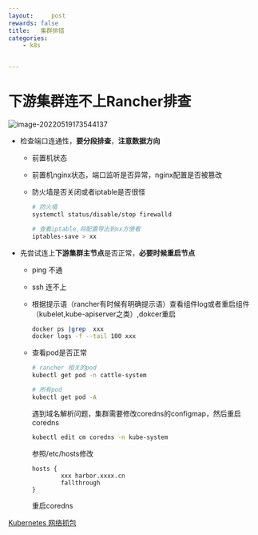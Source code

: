 ```yaml
---
layout:     post
rewards: false
title:   集群排错
categories:
    - k8s


---
```




# 下游集群连不上Rancher排查

![image-20220519173544137](https://cdn.jsdelivr.net/gh/631068264/img/e6c9d24egy1h33kfc16fgj220q0jcdj9.jpg)

- 检查端口连通性，**要分段排查**，**注意数据方向**

  - 前置机状态

  - 前置机nginx状态，端口监听是否异常，nginx配置是否被篡改

  - 防火墙是否关闭或者iptable是否很怪

    ```sh
    # 防火墙
    systemctl status/disable/stop firewalld
    
    # 查看iptable,将配置导出到xx方便看
    iptables-save > xx
    ```

- 先尝试连上**下游集群主节点**是否正常，**必要时候重启节点**

  - ping 不通

  - ssh 连不上

  - 根据提示语（rancher有时候有明确提示语）查看组件log或者重启组件（kubelet,kube-apiserver之类）,dokcer重启

    ```sh
    docker ps |grep  xxx
    docker logs -f --tail 100 xxx
    ```

  - 查看pod是否正常

    ```sh
    # rancher 相关的pod
    kubectl get pod -n cattle-system
    
    # 所有pod
    kubectl get pod -A
    ```

    遇到域名解析问题，集群需要修改coredns的configmap，然后重启coredns

    ```sh
    kubectl edit cm coredns -n kube-system
    ```

    参照/etc/hosts修改

    ```
    hosts {
            xxx harbor.xxxx.cn
            fallthrough
    }
    ```

    重启coredns

[Kubernetes 网络抓包](https://mp.weixin.qq.com/s/5gKpnvjSkvMDU-V6Mo77dQ)